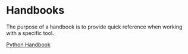 # Handbooks
The purpose of a handbook is to provide quick reference when working with a specific tool.

[Python Handbook](./PythonHandbook.md)
